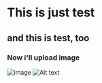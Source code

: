 This is just test
=================

and this is test, too
---------------------

### Now i'll upload image

![image](https://github.com/dngur24/for_blog_image_file/issues/1)
![Alt text](https://github.com/dngur24/for_blog_image_file/issues/1#issue-2658760771 "Optional title")
